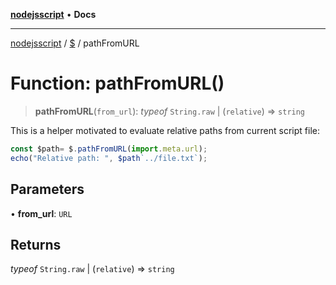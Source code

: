 [**nodejsscript**](../../../README.md) • **Docs**

***

[nodejsscript](../../../README.md) / [$](../README.md) / pathFromURL

# Function: pathFromURL()

> **pathFromURL**(`from_url`): *typeof* `String.raw` \| (`relative`) => `string`

This is a helper motivated to evaluate relative paths from current script file:
```js
const $path= $.pathFromURL(import.meta.url);
echo("Relative path: ", $path`../file.txt`);
```

## Parameters

• **from\_url**: `URL`

## Returns

*typeof* `String.raw` \| (`relative`) => `string`
